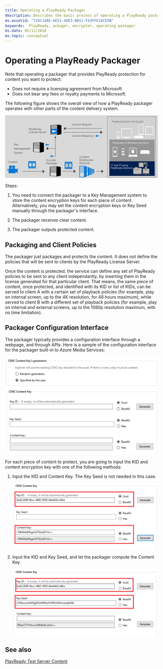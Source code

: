 ```yaml
---
title: Operating a PlayReady Packager
description: Describes the basic process of operating a PlayReady packager
ms.assetid: "726C14AE-AE51-4DE3-BB11-F43FFE18CE9B"
keywords:  PlayReady, ackager, encryptor, operating packager
ms.date: 05/11/2018
ms.topic: conceptual
---
```




# Operating a PlayReady Packager

Note that operating a packager that provides PlayReady protection for content you want to protect:

* Does not require a licensing agreement from Microsoft.
* Does not bear any fees or royalty payments to Microsoft.


The following figure shows the overall view of how a PlayReady packager operates with other parts of the content delivery system.

![PlayReady Packager Operation](../images/packager_operation.png)

Steps:

1. You need to connect the packager to a Key Management system to store the content encryption keys for each piece of content. Alternatively, you may set the content encryption keys or Key Seed manually through the packager's interface.

2. The packager receives clear content.

3. The packager outputs protected content.


## Packaging and Client Policies

The packager just packages and protects the content. It does not define the policies that will be sent to clients by the PlayReady License Server.


Once the content is protected, the service can define any set of PlayReady policies to be sent to any client independantly, by inserting them in the license generated for that particular client. That means, the same piece of content, once protected, and identified with its KID or list of KIDs, can be served to client A with a certain set of playback policies (for example, play on internal screen, up to the 4K resolution, for 48 hours maximum), while served to client B with a different set of playback policies (for example, play on internal and external screens, up to the 1080p resolution maximum, with no time limitation).

## Packager Configuration Interface

The packager typically provides a configuration interface through a webpage, and through APIs. Here is a sample of the configuration interface for the packager built-in to Azure Media Services:

![Azure Media Services Content Protection](../images/azure_media_services_content_protection_1.png)

For each piece of content to protect, you are going to input the KID and content encryption key with one of the following methods:

1. Input the KID and Content Key. The Key Seed is not needed in this case.

   ![Azure Media Services Content Protection](../images/azure_media_services_content_protection_2.png)

2. Input the KID and Key Seed, and let the packager compute the Content Key.

   ![Azure Media Services Content Protection](../images/azure_media_services_content_protection_3.png)




## See also
[PlayReady Test Server Content](https://test.playready.microsoft.com/)
